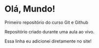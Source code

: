 # Olá, Mundo!
 Primeiro repositório do curso Git e Github

Repositório criado durante uma aula ao vivo.

Essa linha eu adicionei diretamente no site!

